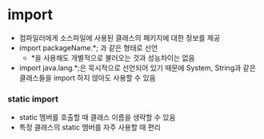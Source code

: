 # import

- 컴파일러에게 소스파일에 사용된 클래스의 패키지에 대한 정보를 제공
- import packageName.*; 과 같은 형태로 선언
  - *을 사용해도 개별적으로 불러오는 것과 성능차이는 없음
- import java.lang.*;은 묵시적으로 선언되어 있기 때문에 System, String과 같은 클래스들을 import 하지 않아도 사용할 수 있음

### static import

- static 멤버를 호출할 때 클래스 이름을 생략할 수 있음
- 특정 클래스의 static 멤버를 자주 사용할 때 편리